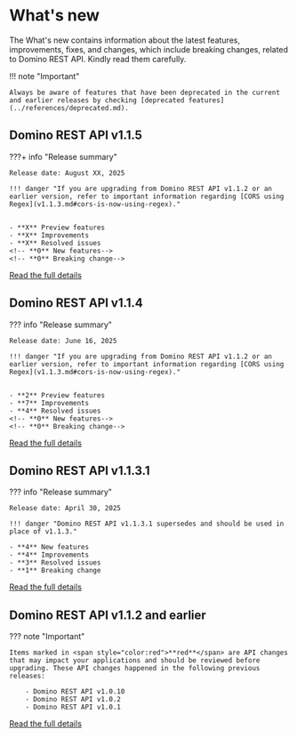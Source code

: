 # What's new

The What's new contains information about the latest features, improvements, fixes, and changes, which include breaking changes, related to Domino REST API. Kindly read them carefully.

!!! note "Important"

    Always be aware of features that have been deprecated in the current and earlier releases by checking [deprecated features](../references/deprecated.md).

## Domino REST API v1.1.5

???+ info "Release summary"

    Release date: August XX, 2025

    !!! danger "If you are upgrading from Domino REST API v1.1.2 or an earlier version, refer to important information regarding [CORS using Regex](v1.1.3.md#cors-is-now-using-regex)."


    - **X** Preview features
    - **X** Improvements
    - **X** Resolved issues
    <!-- **0** New features-->
    <!-- **0** Breaking change-->

[Read the full details](v1.1.5.md)

## Domino REST API v1.1.4

??? info "Release summary"

    Release date: June 16, 2025

    !!! danger "If you are upgrading from Domino REST API v1.1.2 or an earlier version, refer to important information regarding [CORS using Regex](v1.1.3.md#cors-is-now-using-regex)."


    - **2** Preview features
    - **7** Improvements
    - **4** Resolved issues
    <!-- **0** New features-->
    <!-- **0** Breaking change-->

[Read the full details](v1.1.4.md)

## Domino REST API v1.1.3.1

??? info "Release summary"

    Release date: April 30, 2025
    
    !!! danger "Domino REST API v1.1.3.1 supersedes and should be used in place of v1.1.3." 

    - **4** New features
    - **4** Improvements
    - **3** Resolved issues
    - **1** Breaking change

[Read the full details](v1.1.3.md)

## Domino REST API v1.1.2 and earlier

??? note "Important"

    Items marked in <span style="color:red">**red**</span> are API changes that may impact your applications and should be reviewed before upgrading. These API changes happened in the following previous releases:

        - Domino REST API v1.0.10
        - Domino REST API v1.0.2
        - Domino REST API v1.0.1

[Read the full details](whatisnew.md)

<!--
- Released: [insert release date]
- [insert number] New features
- [insert number] Improvements
- [insert number] Resolved issues
- [insert number] Changes
- [insert number] Breaking changes
-->